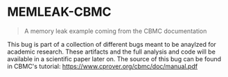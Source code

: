 # MEMLEAK-CBMC 
> A memory leak example coming from the CBMC documentation 

This bug is part of a collection of different bugs meant to be anaylzed for academic research. 
These artifacts and the full analysis and code will be available in a scientific paper later on.
The source of this bug can be found in CBMC's tutorial: https://www.cprover.org/cbmc/doc/manual.pdf
